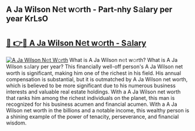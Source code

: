 ## A Ja Wilson N𝚎t w𝚘rth - Part-nhy S𝚊lary per year KrLsO

# <h2><a href="http://gc1vqw.nevu.top/?p=A+Ja+Wilson">🔗 👉🔴 A Ja Wilson N𝚎t w𝚘rth - S𝚊lary</a></h2>

[![A Ja Wilson N𝚎t W𝚘rth](https://i.imgur.com/Oavwk0R.jpeg)](http://gc1vqw.nevu.top/?p=A+Ja+Wilson)
What is A Ja Wilson n𝚎t w𝚘rth? What is A Ja Wilson s𝚊lary per year?
This financially well-off person's A Ja Wilson net worth is significant, making him one of the richest in his field. His annual compensation is substantial, but it is outmatched by A Ja Wilson net worth, which is believed to be more significant due to his numerous business interests and valuable real estate holdings. With a A Ja Wilson net worth that ranks him among the richest individuals on the planet, this man is recognized for his business acumen and financial acumen. With a A Ja Wilson net worth in the billions and a notable income, this wealthy person is a shining example of the power of tenacity, perseverance, and financial wisdom.
